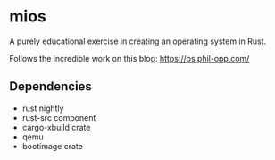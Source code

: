 # mios

A purely educational exercise in creating an operating system in Rust.

Follows the incredible work on this blog: https://os.phil-opp.com/

## Dependencies

- rust nightly
- rust-src component
- cargo-xbuild crate
- qemu
- bootimage crate
